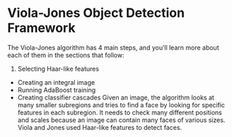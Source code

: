 

# Viola-Jones Object Detection Framework

The Viola-Jones algorithm has 4 main steps, and you’ll learn more about each of them in the sections that follow:

1. Selecting Haar-like features
- Creating an integral image
- Running AdaBoost training
- Creating classifier cascades
Given an image, the algorithm looks at many smaller subregions and tries to find a face by looking for specific features in each subregion. It needs to check many different positions and scales because an image can contain many faces of various sizes. Viola and Jones used Haar-like features to detect faces.
